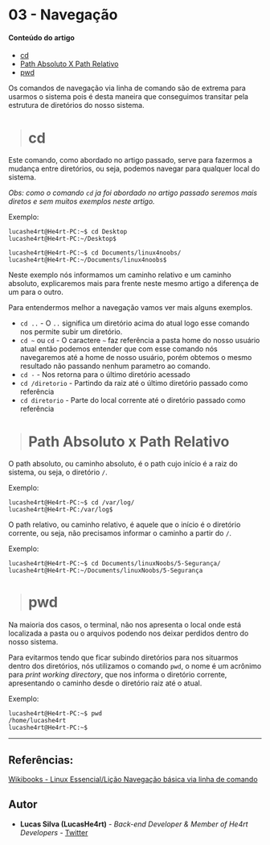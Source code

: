 # 03 - Navegação

#### Conteúdo do artigo
* [cd](#cd)
* [Path Absoluto X Path Relativo](#path)
* [pwd](#pwd)

Os comandos de navegação via linha de comando são de extrema para usarmos o sistema pois é desta maneira que conseguimos transitar pela estrutura de diretórios do nosso sistema.

> # cd 
Este comando, como abordado no artigo passado, serve para fazermos a mudança entre diretórios, ou seja, podemos navegar para qualquer local do sistema.

*Obs: como o comando `cd` ja foi abordado no artigo passado seremos mais diretos e sem muitos exemplos neste artigo.*

Exemplo:

```console
lucashe4rt@He4rt-PC:~$ cd Desktop
lucashe4rt@He4rt-PC:~/Desktop$ 

lucashe4rt@He4rt-PC:~$ cd Documents/linux4noobs/
lucashe4rt@He4rt-PC:~/Documents/linux4noobs$
```
Neste exemplo nós informamos um caminho relativo e um caminho absoluto, explicaremos mais para frente neste mesmo artigo a diferença de um para o outro.

Para entendermos melhor a navegação vamos ver mais alguns exemplos.

* `cd ..` - O `..` significa um diretório acima do atual logo esse comando nos permite subir um diretório.
* `cd ~` ou `cd` - O caractere `~` faz referência a pasta home do nosso usuário atual então podemos entender que com esse comando nós navegaremos até a home de nosso usuário, porém obtemos o mesmo resultado não passando nenhum parametro ao comando.
* `cd -` - Nos retorna para o último diretório acessado
* `cd /diretorio` - Partindo da raiz até o último diretório passado como referência
* `cd diretorio` - Parte do local corrente até o diretório passado como referência

> # <span id="path">Path Absoluto x Path Relativo</span>

 O path absoluto, ou caminho absoluto, é o path cujo início é a raiz do sistema, ou seja, o diretório `/`.

Exemplo: 
```console
lucashe4rt@He4rt-PC:~$ cd /var/log/
lucashe4rt@He4rt-PC:/var/log$ 
```
O path relativo, ou caminho relativo, é aquele que o início é o diretório corrente, ou seja, não precisamos informar o caminho a partir do `/`.

Exemplo:
```console
lucashe4rt@He4rt-PC:~$ cd Documents/linuxNoobs/5-Segurança/         
lucashe4rt@He4rt-PC:~/Documents/linuxNoobs/5-Segurança
```

> # pwd

Na maioria dos casos, o terminal, não nos apresenta o local onde está localizada a pasta ou o arquivos podendo nos deixar perdidos dentro do nosso sistema. 

Para evitarmos tendo que ficar subindo diretórios para nos situarmos dentro dos diretórios, nós utilizamos o comando `pwd`, o nome é um acrônimo para *print working directory*, que nos informa o diretório corrente, apresentando o caminho desde o diretório raiz até o atual.

Exemplo:
```console
lucashe4rt@He4rt-PC:~$ pwd
/home/lucashe4rt
lucashe4rt@He4rt-PC:~$
```
----
## Referências:

[Wikibooks - Linux Essencial/Lição Navegação básica via linha de comando](https://pt.wikibooks.org/wiki/Linux_Essencial/Li%C3%A7%C3%A3o_Navega%C3%A7%C3%A3o_b%C3%A1sica_via_linha_de_comando)

## Autor
* **Lucas Silva (LucasHe4rt)** - *Back-end Developer & Member of He4rt Developers* - [Twitter](https://twitter.com/lucashe4rt)